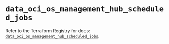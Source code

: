 # `data_oci_os_management_hub_scheduled_jobs`

Refer to the Terraform Registry for docs: [`data_oci_os_management_hub_scheduled_jobs`](https://registry.terraform.io/providers/hashicorp/oci/7.19.0/docs/data-sources/os_management_hub_scheduled_jobs).
